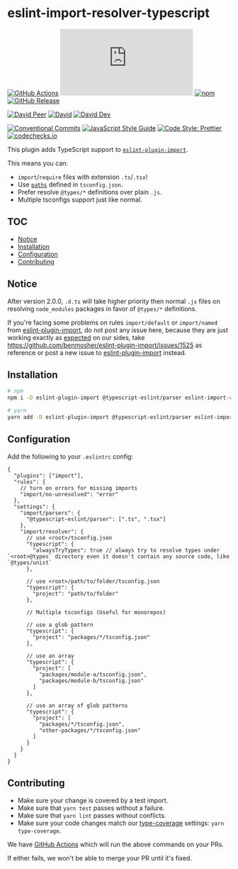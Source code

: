 # eslint-import-resolver-typescript

[![GitHub Actions](https://github.com/alexgorbatchev/eslint-import-resolver-typescript/workflows/Node%20CI/badge.svg)](https://github.com/alexgorbatchev/eslint-import-resolver-typescript/actions)
[![type-coverage](https://img.shields.io/badge/dynamic/json.svg?label=type-coverage&prefix=%E2%89%A5&suffix=%&query=$.typeCoverage.atLeast&uri=https%3A%2F%2Fraw.githubusercontent.com%2Falexgorbatchev%2Feslint-import-resolver-typescript%2Fmaster%2Fpackage.json)](https://github.com/plantain-00/type-coverage)
[![npm](https://img.shields.io/npm/v/eslint-import-resolver-typescript.svg)](https://www.npmjs.com/package/eslint-import-resolver-typescript)
[![GitHub Release](https://img.shields.io/github/release/alexgorbatchev/eslint-import-resolver-typescript)](https://github.com/alexgorbatchev/eslint-import-resolver-typescript/releases)

[![David Peer](https://img.shields.io/david/peer/alexgorbatchev/eslint-import-resolver-typescript.svg)](https://david-dm.org/alexgorbatchev/eslint-import-resolver-typescript?type=peer)
[![David](https://img.shields.io/david/alexgorbatchev/eslint-import-resolver-typescript.svg)](https://david-dm.org/alexgorbatchev/eslint-import-resolver-typescript)
[![David Dev](https://img.shields.io/david/dev/alexgorbatchev/eslint-import-resolver-typescript.svg)](https://david-dm.org/alexgorbatchev/eslint-import-resolver-typescript?type=dev)

[![Conventional Commits](https://img.shields.io/badge/conventional%20commits-1.0.0-yellow.svg)](https://conventionalcommits.org)
[![JavaScript Style Guide](https://img.shields.io/badge/code_style-standard-brightgreen.svg)](https://standardjs.com)
[![Code Style: Prettier](https://img.shields.io/badge/code_style-prettier-ff69b4.svg)](https://github.com/prettier/prettier)
[![codechecks.io](https://raw.githubusercontent.com/codechecks/docs/master/images/badges/badge-default.svg?sanitize=true)](https://codechecks.io)

This plugin adds TypeScript support to [`eslint-plugin-import`](https://www.npmjs.com/package/eslint-plugin-import).

This means you can:

- `import`/`require` files with extension `.ts`/`.tsx`!
- Use [`paths`](https://www.typescriptlang.org/docs/handbook/module-resolution.html#path-mapping) defined in `tsconfig.json`.
- Prefer resolve `@types/*` definitions over plain `.js`.
- Multiple tsconfigs support just like normal.

## TOC <!-- omit in toc -->

- [Notice](#notice)
- [Installation](#installation)
- [Configuration](#configuration)
- [Contributing](#contributing)

## Notice

After version 2.0.0, `.d.ts` will take higher priority then normal `.js` files on resolving `node_modules` packages in favor of `@types/*` definitions.

If you're facing some problems on rules `import/default` or `import/named` from [eslint-plugin-import](https://github.com/benmosher/eslint-plugin-import), do not post any issue here, because they are just working exactly as [expected](https://github.com/alexgorbatchev/eslint-import-resolver-typescript/issues/31#issuecomment-539751607) on our sides, take <https://github.com/benmosher/eslint-plugin-import/issues/1525> as reference or post a new issue to [eslint-plugin-import](https://github.com/benmosher/eslint-plugin-import) instead.

## Installation

```sh
# npm
npm i -D eslint-plugin-import @typescript-eslint/parser eslint-import-resolver-typescript

# yarn
yarn add -D eslint-plugin-import @typescript-eslint/parser eslint-import-resolver-typescript
```

## Configuration

Add the following to your `.eslintrc` config:

```jsonc
{
  "plugins": ["import"],
  "rules": {
    // turn on errors for missing imports
    "import/no-unresolved": "error"
  },
  "settings": {
    "import/parsers": {
      "@typescript-eslint/parser": [".ts", ".tsx"]
    },
    "import/resolver": {
      // use <root>/tsconfig.json
      "typescript": {
        "alwaysTryTypes": true // always try to resolve types under `<root>@types` directory even it doesn't contain any source code, like `@types/unist`
      },

      // use <root>/path/to/folder/tsconfig.json
      "typescript": {
        "project": "path/to/folder"
      },

      // Multiple tsconfigs (Useful for monorepos)

      // use a glob pattern
      "typescript": {
        "project": "packages/*/tsconfig.json"
      },

      // use an array
      "typescript": {
        "project": [
          "packages/module-a/tsconfig.json",
          "packages/module-b/tsconfig.json"
        ]
      },

      // use an array of glob patterns
      "typescript": {
        "project": [
          "packages/*/tsconfig.json",
          "other-packages/*/tsconfig.json"
        ]
      }
    }
  }
}
```

## Contributing

- Make sure your change is covered by a test import.
- Make sure that `yarn test` passes without a failure.
- Make sure that `yarn lint` passes without conflicts.
- Make sure your code changes match our [type-coverage](https://github.com/plantain-00/type-coverage) settings: `yarn type-coverage`.

We have [GitHub Actions](https://github.com/alexgorbatchev/eslint-import-resolver-typescript/actions) which will run the above commands on your PRs.

If either fails, we won't be able to merge your PR until it's fixed.
